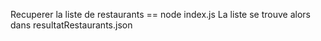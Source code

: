 Recuperer la liste de restaurants == node index.js
La liste se trouve alors dans resultatRestaurants.json
